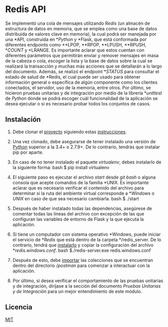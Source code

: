 # Redis API

Se implementó una cola de mensajes utilizando *Redis* (un almacén de estructura de datos en memoria, que se emplea como una base de datos distribuida de valores clave en memoria), la cual podrá ser manejada por una *API, construida en **Python* y *Flask, que está conformada por diferentes endpoints como **LPOP, **RPOP, **LPUSH, **RPUSH, **COUNT* y *LRANGE. Es importante aclarar que estos cuentan con diferentes parámetros que permitirán enviar y remover mensajes en masa de la cabeza o cola, escoger la lista y la base de datos sobre la cual se realizará la transacción y muchas más acciones que se detallarán a lo largo del documento. Además, se realizó el endpoint **STATUS* para consultar el estado de salud de *Redis, el cual puede ser usado para obtener información general o específica de algún componente como los clientes conectados, el servidor, uso de la memoria, entre otros. Por último, se hicieron pruebas unitarias y de integración por medio de la librería **unittest* de *Python* donde se podrá escoger cuál funcionalidad de la aplicación se desea ejecutar o si es necesario probar todos los conjuntos de casos.

## Instalación

1. Debe clonar el [proyecto](https://github.com/David9652/RedisAPI.git) siguiendo estas [instrucciones](https://docs.github.com/es/github/creating-cloning-and-archiving-repositories/cloning-a-repository). 
2. Una vez clonado, debe asegurarse de tener instalado una versión de [Python](https://www.python.org/downloads/) superior a la 3.4+ o 2.7.9+. De lo contrario, tendrás que instalar pip por aparte.
3. En caso de no tener instalado el paquete *virtualenv*, debes instalarlo de la siguiente forma:
bash
$ pip install virtualenv

4. El siguiente paso es ejecutar el archivo *start* desde *git bash* o alguna consola que acepte comandos de la familia *UNIX. Es importante aclarar que es necesario verificar el contenido del archivo para determinar si la ruta del ambiente virtual corresponde a **Windows* o *UNIX* en caso de que sea necesario cambiarla.
bash
$ ./start

5. Después de haber instalado todas las dependencias, asegúrese de comentar todas las líneas del archivo con excepción de las que configuran las variables de entorno de Flask y la que ejecuta la aplicación.

6. Si tiene un computador con sistema operativo *Windows, puede iniciar el servicio de **Redis* que está dentro de la carpeta */redis_server. De lo contrario, tendrá que [instalarlo](https://redis.io/download) y copiar la configuración del archivo **redis.windows.conf*.
bash
$./redis-server.exe redis.windows.conf

7. Después de esto, debe [importar](https://learning.postman.com/docs/getting-started/importing-and-exporting-data/) las colecciones que se encuentran dentro del directorio */postman* para comenzar a interactuar con la aplicación.

8. Por último, si desea verificar el comportamiento de las pruebas unitarias y de integración, diríjase a la sección del documento *Pruebas Unitarias y de Integración* para un mejor entendimiento de este módulo.

## Licencia
[MIT](https://choosealicense.com/licenses/mit/)
